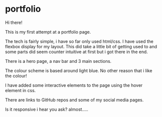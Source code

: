 # portfolio

Hi there!

This is my first attempt at a portfolio page.

The tech is fairly simple, i have so far only used html/css. I have used the flexbox display for my layout.
This did take a little bit of getting used to and some parts did seem counter intuitive at first but i got there in the end. 

There is a hero page, a nav bar and 3 main sections.

The colour scheme is based around light blue. No other reason that i like the colour! 

I have added some interactive elements to the page using the hover element in css.

There are links to GitHub repos and some of my social media pages.

Is it responsive i hear you ask? almost…..
